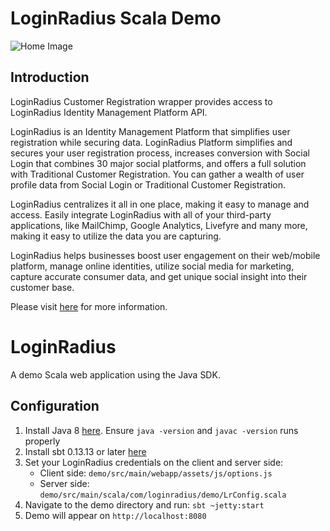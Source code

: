 # LoginRadius Scala Demo


![Home Image](http://docs.lrcontent.com/resources/github/banner-1544x500.png)

## Introduction

LoginRadius Customer Registration wrapper provides access to LoginRadius Identity Management Platform API.

LoginRadius is an Identity Management Platform that simplifies user registration while securing data. LoginRadius Platform simplifies and secures your user registration process, increases conversion with Social Login that combines 30 major social platforms, and offers a full solution with Traditional Customer Registration. You can gather a wealth of user profile data from Social Login or Traditional Customer Registration. 

LoginRadius centralizes it all in one place, making it easy to manage and access. Easily integrate LoginRadius with all of your third-party applications, like MailChimp, Google Analytics, Livefyre and many more, making it easy to utilize the data you are capturing.

LoginRadius helps businesses boost user engagement on their web/mobile platform, manage online identities, utilize social media for marketing, capture accurate consumer data, and get unique social insight into their customer base.

Please visit [here](http://www.loginradius.com/) for more information.

# LoginRadius

A demo Scala web application using the Java SDK.

## Configuration

1. Install Java 8 [here](http://www.oracle.com/technetwork/java/javase/downloads/jdk8-downloads-2133151.html). Ensure `java -version` and `javac -version` runs properly
2. Install sbt 0.13.13 or later [here](https://www.scala-sbt.org/0.13/docs/Setup.html)
3. Set your LoginRadius credentials on the client and server side:
	* Client side: `demo/src/main/webapp/assets/js/options.js`
	* Server side: `demo/src/main/scala/com/loginradius/demo/LrConfig.scala`
4. Navigate to the demo directory and run: `sbt ~jetty:start`
5. Demo will appear on `http://localhost:8080`

